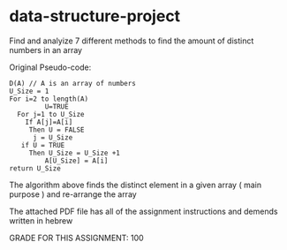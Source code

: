 # data-structure-project
Find and analyize 7 different methods to find the amount of distinct numbers in an array

Original Pseudo-code:
```
D(A) // A is an array of numbers
U_Size = 1
For i=2 to length(A)
         U=TRUE
  For j=1 to U_Size
    If A[j]=A[i]
     Then U = FALSE
      j = U_Size
   if U = TRUE
     Then U_Size = U_Size +1   
         A[U_Size] = A[i]
return U_Size
```

The algorithm above finds the distinct element in a given array ( main purpose ) and re-arrange the array

The attached PDF file has all of the assignment instructions and demends written in hebrew

GRADE FOR THIS ASSIGNMENT: 100
